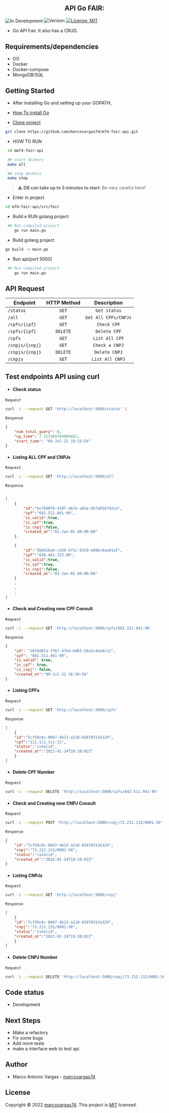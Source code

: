 <h2 align="center">API Go FAIR:</h2>
<p>
  <img alt="In Development" align="center" src="atWork.png" />
  <img alt="Version" src="https://img.shields.io/badge/version-1.00.0-blue.svg?cacheSeconds=2592000" />
  <a href="#" target="_blank">
    <img alt="License: MIT" src="https://img.shields.io/badge/License-MIT-yellow.svg" />
  </a>

</p>

- Go API Fair. It also has a CRUD.

## Requirements/dependencies
- GO
- Docker
- Docker-compose
- MongoDB/SQL

## Getting Started

- After installing Go and setting up your GOPATH, 
- [How To install Go](https://github.com/larien/aprenda-go-com-testes/blob/master/primeiros-passos-com-go/instalacao-do-go.md) 


- [Clone project](https://github.com/marcovargas74/m74-fair-api.git)
```sh
git clone https://github.com/marcovargas74/m74-fair-api.git
```

- HOW TO RUN   
```sh
 cd mm74-fair-api

 ## start dockers
 make all

 ## stop dockers
 make stop
```

> :warning: **DB can take up to 3 minutes to start**: Be very careful here!


- Enter in project

```sh
cd m74-fair-api/src/fair
```

- Build e RUN golang project
```sh
 ## Run compiled project
	go run main.go
```

- Build golang project

```sh
go build -o main.go
```
- Run api(port 5000)
```sh
 ## Run compiled project
	go run main.go
```



## API Request

| Endpoint        | HTTP Method           | Description           |
| --------------- | :-------------------: | :-------------------: |
| `/status`       | `GET`                 | `Get status`          |
| `/all`          | `GET`                 | `Get All CPFs/CNPJs`  |
| `/cpfs/{cpf}`   | `GET`                 | `Check CPF`           |
| `/cpfs/{cpf}`   | `DELETE`              | `Delete CPF`          |
| `/cpfs`         | `GET`                 | `List All CPF`        |
| `/cnpjs/{cnpj}` | `GET`                 | `Check a CNPJ`        |
| `/cnpjs/{cnpj}` | `DELETE`              | `Delete CNPJ`         |
| `/cnpjs`        | `GET`                 | `List All CNPJ`       |


## Test endpoints API using curl

- #### Check status

`Request`
```bash
curl -i --request GET 'http://localhost:5000/status' \
```

`Response`
```json
{
    "num_total_query": 0,
    "up_time": 7.313309784066667,
    "start_time": "09-Jul-22 18:15:54"
}
```

- #### Listing ALL CPF and CNPJs

`Request`
```bash
curl -i --request GET 'http://localhost:5000/all'
```

`Response`
```json

[
    {
        "id":"bc78d0f0-4107-4b7e-a82e-d57a0167d2ca",
        "cpf":"682.511.941-99",
        "is_valid":true,
        "is_cpf":true,
        "is_cnpj":false,
        "created_at":"01-Jan-01 00:00:00"
    },

    {
        "id":"3b8416ad-cd38-471c-8259-e886c0aa91af",
        "cpf":"838.461.722-86",
        "is_valid":true,
        "is_cpf":true,
        "is_cnpj":false,
        "created_at":"01-Jan-01 00:00:00"
    }
    .
    .
    .
]

```

- #### Check and Creating new CPF Consult

`Request`
```bash
curl -i --request GET 'http://localhost:5000/cpfs/682.511.941-99' 
```

`Response`
```json
{
    "id": "28f0d8fa-f76f-47bd-bd65-58a3c4ee9c12",
    "cpf": "682.511.941-99",
    "is_valid": true,
    "is_cpf": true,
    "is_cnpj": false,
    "created_at":"09-Jul-22 18:50:56"
}
```
- #### Listing CPFs

`Request`
```bash
curl -i --request GET 'http://localhost:5000/cpfs'
```

`Response`
```json
[
    {
    "id":"5cf59c6c-0047-4b13-a118-65878313e329",
    "cpf":"111.111.111-11",
    "status":"isValid",
    "created_at":"2022-01-24T10:10:02Z"
    }
]
```

- #### Delete CPF Number

`Request`
```bash
curl -i --request DELETE 'http://localhost:5000/cpfs/682.511.941-99' 
```

- #### Check and Creating new CNPJ Consult

`Request`
```bash
curl -i --request POST 'http://localhost:5000/cnpj/73.212.132/0001-50' 
```

`Response`
```json
{
    "id":"7cf59c6c-0047-4b13-a118-65878313e329",
    "cnpj":"73.212.132/0001-50",
    "status":"isValid",
    "created_at":"2022-01-24T10:10:02Z"
}
```
- #### Listing CNPJs

`Request`
```bash
curl -i --request GET 'http://localhost:5000/cnpj'
```

`Response`
```json
[
    {
    "id":"7cf59c6c-0047-4b13-a118-65878313e329",
    "cnpj":"73.212.132/0001-50",
    "status":"isValid",
    "created_at":"2022-01-24T10:10:02Z"
    }
]
```

- #### Delete CNPJ Number

`Request`
```bash
curl -i --request DELETE 'http://localhost:5000/cnpj/73.212.132/0001-50' 
```


## Code status
- Development

## Next Steps
- Make a refactory
- Fix some bugs
- Add more tests
- make a interface web to test api

## Author
- Marco Antonio Vargas - [marcovargas74](https://github.com/marcovargas74)

## License
Copyright © 2022 [marcovargas74](https://github.com/marcovargas74).
This project is [MIT](LICENSE) licensed.
